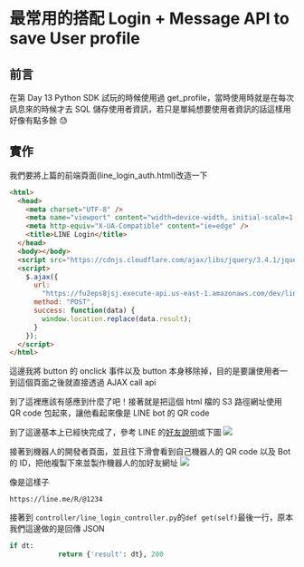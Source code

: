 # 最常用的搭配 Login + Message API to save User profile

## 前言

在第 Day 13 Python SDK 試玩的時候使用過 get_profile，當時使用時就是在每次訊息來的時候才去 SQL 儲存使用者資訊，若只是單純想要使用者資訊的話這樣用好像有點多餘 😓

## 實作

我們要將上篇的前端頁面(line_login_auth.html)改造一下

```html
<html>
  <head>
    <meta charset="UTF-8" />
    <meta name="viewport" content="width=device-width, initial-scale=1.0" />
    <meta http-equiv="X-UA-Compatible" content="ie=edge" />
    <title>LINE Login</title>
  </head>
  <body></body>
  <script src="https://cdnjs.cloudflare.com/ajax/libs/jquery/3.4.1/jquery.js"></script>
  <script>
    $.ajax({
      url:
        "https://fu2eps8jsj.execute-api.us-east-1.amazonaws.com/dev/line/auth",
      method: "POST",
      success: function(data) {
        window.location.replace(data.result);
      }
    });
  </script>
</html>
```

這邊我將 button 的 onclick 事件以及 button 本身移除掉，目的是要讓使用者一到這個頁面之後就直接透過 AJAX call api

到了這裡應該有感應到什麼了吧！接著就是把這個 html 檔的 S3 路徑網址使用 QR code 包起來，讓他看起來像是 LINE bot 的 QR code

到了這邊基本上已經快完成了，參考 LINE 的[好友說明](https://developers.line.biz/en/docs/messaging-api/using-line-url-scheme/?fbclid=IwAR25G73QmKIGm1l7kPNFzDIpMwBKQRQVxPP8ZpPzp3p-FSES2fnWcVCue_c)或下圖
![](https://i.imgur.com/fEEzOsy.png)

接著到機器人的開發者頁面，並且往下滑會看到自己機器人的 QR code 以及 Bot 的 ID，把他複製下來並製作機器人的加好友網址
![](https://i.imgur.com/Mn3RG26.png)

像是這樣子

```
https://line.me/R/@1234
```

接著到 `controller/line_login_controller.py`的`def get(self)`最後一行，原本我們這邊做的是回傳 JSON

```python
if dt:
			return {'result': dt}, 200
```
